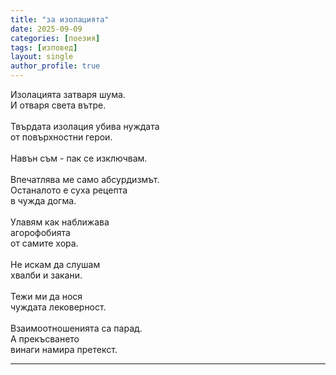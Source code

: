 ```yaml
---
title: "за изолацията"
date: 2025-09-09
categories: [поезия]
tags: [изповед]
layout: single
author_profile: true
---
```


<div class="poem3">

Изолацията затваря шума.<br/>
И отваря света вътре.<br/>
<br/>
Твърдата изолация убива нуждата<br/>
от повърхностни герои.<br/>
<br/>
Навън съм - пак се изключвам.<br/>
<br/>
Впечатлява ме само абсурдизмът.<br/>
Останалото е суха рецепта<br/>
в чужда догма.<br/>
<br/>
Улавям как наближава<br/>
агорофобията<br/>
от самите хора.<br/>
<br/>
Не искам да слушам<br/>
хвалби и закани.<br/>
<br/>
Тежи ми да нося<br/>
чуждата лековерност.<br/>
<br/>
Взаимоотношенията са парад. <br/>
А прекъсването <br/>
винаги намира претекст.<hr/>
</div>